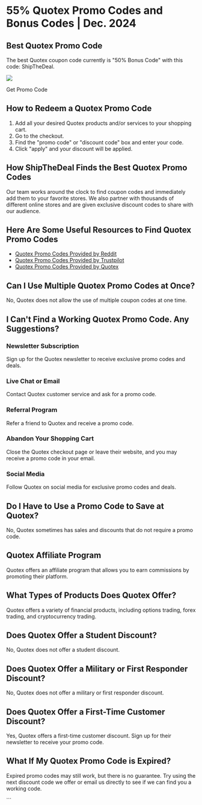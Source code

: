 # 55% Quotex Promo Codes and Bonus Codes \| Dec. 2024

## Best Quotex Promo Code

The best Quotex coupon code currently is "50% Bonus Code" with
this code: ShipTheDeal.

[![](https://static.quotex.io/files/4_en/300_250.jpg)](https://traff.sbs/brokerqxlid)

Get Promo Code

## How to Redeem a Quotex Promo Code

1.  Add all your desired Quotex products and/or services to your
    shopping cart.
2.  Go to the checkout.
3.  Find the "promo code" or "discount code" box and enter
    your code.
4.  Click "apply" and your discount will be applied.

## How ShipTheDeal Finds the Best Quotex Promo Codes

Our team works around the clock to find coupon codes and immediately add
them to your favorite stores. We also partner with thousands of
different online stores and are given exclusive discount codes to share
with our audience.

## Here Are Some Useful Resources to Find Quotex Promo Codes

-   [Quotex Promo Codes Provided by
    Reddit](\%22https://www.reddit.com/search/?q=quotex+promo+code&type=link&cId=1e2056ed-4cf9-48ba-b4bd-dae9f948f59c&iId=0bfa96ac-e244-40e2-ac02-b6cb3cddcc34\%22)
-   [Quotex Promo Codes Provided by
    Trustpilot](\%22https://www.trustpilot.com/review/qxbroker.com\%22)
-   [Quotex Promo Codes Provided by
    Quotex](\%22https://qxbroker.com/\%22)

## Can I Use Multiple Quotex Promo Codes at Once?

No, Quotex does not allow the use of multiple coupon codes at one time.

## I Can\'t Find a Working Quotex Promo Code. Any Suggestions?

### Newsletter Subscription

Sign up for the Quotex newsletter to receive exclusive promo codes and
deals.

### Live Chat or Email

Contact Quotex customer service and ask for a promo code.

### Referral Program

Refer a friend to Quotex and receive a promo code.

### Abandon Your Shopping Cart

Close the Quotex checkout page or leave their website, and you may
receive a promo code in your email.

### Social Media

Follow Quotex on social media for exclusive promo codes and deals.

## Do I Have to Use a Promo Code to Save at Quotex?

No, Quotex sometimes has sales and discounts that do not require a promo
code.

## Quotex Affiliate Program

Quotex offers an affiliate program that allows you to earn commissions
by promoting their platform.

## What Types of Products Does Quotex Offer?

Quotex offers a variety of financial products, including options
trading, forex trading, and cryptocurrency trading.

## Does Quotex Offer a Student Discount?

No, Quotex does not offer a student discount.

## Does Quotex Offer a Military or First Responder Discount?

No, Quotex does not offer a military or first responder discount.

## Does Quotex Offer a First-Time Customer Discount?

Yes, Quotex offers a first-time customer discount. Sign up for their
newsletter to receive your promo code.

## What If My Quotex Promo Code is Expired?

Expired promo codes may still work, but there is no guarantee. Try using
the next discount code we offer or email us directly to see if we can
find you a working code.

\`\`\`

